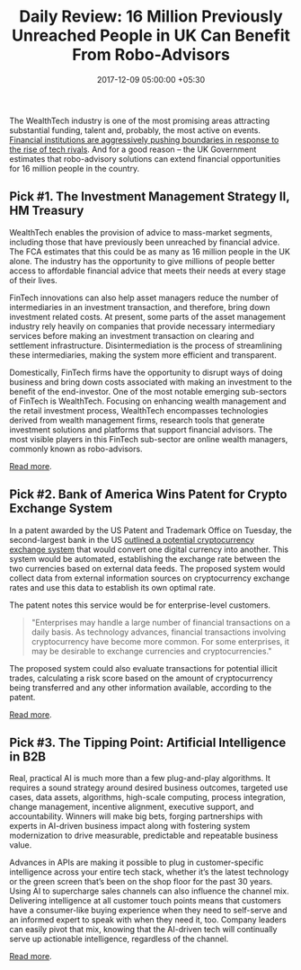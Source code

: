 ﻿---
title: 'Daily Review: 16 Million Previously Unreached People in UK Can Benefit From
  Robo-Advisors'
date: 2017-12-09 05:00:00 +05:30
categories:
- Insights
- Robo-advisors
- WealthTech
- InvestTech
tags:
- Asia
- Europe
- insights
- Robo-Advisors
- US
Image: "/uploads/million.jpg"
Person: Elena Mesropyan
category:
- InvestTech
- WealthTech
- Insights
- Robo-advisors
Markets:
- Asia
- Europe
- insights
- Robo-Advisors
- US
type: post
status: publish
layout: post
---

The WealthTech industry is one of the most promising areas attracting substantial funding, talent and, probably, the most active on events. [Financial institutions are aggressively pushing boundaries in response to the rise of tech rivals](https://letstalkpayments.com/build-business-not-channel-launching-robo-advisor-inside-large-bank/). And for a good reason – the UK Government estimates that robo-advisory solutions can extend financial opportunities for 16 million people in the country.

## Pick #1. The Investment Management Strategy II, HM Treasury

WealthTech enables the provision of advice to mass-market segments, including those that have previously been unreached by financial advice. The FCA estimates that this could be as many as 16 million people in the UK alone. The industry has the opportunity to give millions of people better access to affordable financial advice that meets their needs at every stage of their lives.

FinTech innovations can also help asset managers reduce the number of intermediaries in an investment transaction, and therefore, bring down investment related costs. At present, some parts of the asset management industry rely heavily on companies that provide necessary intermediary services before making an investment transaction on clearing and settlement infrastructure. Disintermediation is the process of streamlining these intermediaries, making the system more efficient and transparent.

Domestically, FinTech firms have the opportunity to disrupt ways of doing business and bring down costs associated with making an investment to the benefit of the end-investor. One of the most notable emerging sub-sectors of FinTech is WealthTech. Focusing on enhancing wealth management and the retail investment process, WealthTech encompasses technologies derived from wealth management firms, research tools that generate investment solutions and platforms that support financial advisors. The most visible players in this FinTech sub-sector are online wealth managers, commonly known as robo-advisors.

[Read more](https://www.gov.uk/government/uploads/system/uploads/attachment_data/file/665668/The_Investment_Management_Strategy_II.pdf).

## Pick #2. Bank of America Wins Patent for Crypto Exchange System

In a patent awarded by the US Patent and Trademark Office on Tuesday, the second-largest bank in the US [outlined a potential cryptocurrency exchange system](http://patft.uspto.gov/netacgi/nph-Parser?Sect1=PTO2&Sect2=HITOFF&u=%2Fnetahtml%2FPTO%2Fsearch-adv.htm&r=1&p=1&f=G&l=50&d=PTXT&S1=9,836,790.PN.&OS=pn/9,836,790&RS=PN/9,836,790) that would convert one digital currency into another. This system would be automated, establishing the exchange rate between the two currencies based on external data feeds. The proposed system would collect data from external information sources on cryptocurrency exchange rates and use this data to establish its own optimal rate.

The patent notes this service would be for enterprise-level customers. 

> "Enterprises may handle a large number of financial transactions on a daily basis. As technology advances, financial transactions involving cryptocurrency have become more common. For some enterprises, it may be desirable to exchange currencies and cryptocurrencies."

The proposed system could also evaluate transactions for potential illicit trades, calculating a risk score based on the amount of cryptocurrency being transferred and any other information available, according to the patent.

[Read more](https://www.coindesk.com/bank-of-america-outlines-cryptocurrency-exchange-system-in-patent-award/).

## Pick #3. The Tipping Point: Artificial Intelligence in B2B

Real, practical AI is much more than a few plug-and-play algorithms. It requires a sound strategy around desired business outcomes, targeted use cases, data assets, algorithms, high-scale computing, process integration, change management, incentive alignment, executive support, and accountability. Winners will make big bets, forging partnerships with experts in AI-driven business impact along with fostering system modernization to drive measurable, predictable and repeatable business value.

Advances in APIs are making it possible to plug in customer-specific intelligence across your entire tech stack, whether it’s the latest technology or the green screen that’s been on the shop floor for the past 30 years. Using AI to supercharge sales channels can also influence the channel mix. Delivering intelligence at all customer touch points means that customers have a consumer-like buying experience when they need to self-serve and an informed expert to speak with when they need it, too. Company leaders can easily pivot that mix, knowing that the AI-driven tech will continually serve up actionable intelligence, regardless of the channel.

[Read more](https://www.forbes.com/sites/forbestechcouncil/2017/12/07/the-tipping-point-artificial-intelligence-in-b2b/#611c7d19307e).